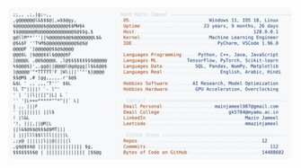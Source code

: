 <picture>
  <source srcset="https://raw.githubusercontent.com/mmazinjameel/mmazinjameel/main/dark_mode.svg?v=1756613526" media="(prefers-color-scheme: dark)">
  <img src="https://raw.githubusercontent.com/mmazinjameel/mmazinjameel/main/light_mode.svg?v=1756613526">
</picture>
